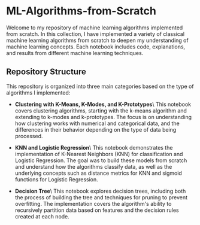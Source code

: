 # ML-Algorithms-from-Scratch

Welcome to my repository of machine learning algorithms implemented from scratch. In this collection, I have implemented a variety of classical machine learning algorithms from scratch to deepen my understanding of machine learning concepts. Each notebook includes code, explanations, and results from different machine learning techniques.

## Repository Structure
This repository is organized into three main categories based on the type of algorithms I implemented:

- **Clustering with K-Means, K-Modes, and K-Prototypes**\\
This notebook covers clustering algorithms, starting with the k-means algorithm and extending to k-modes and k-prototypes. The focus is on understanding how clustering works with numerical and categorical data, and the differences in their behavior depending on the type of data being processed.

- **KNN and Logistic Regression**\\
This notebook demonstrates the implementation of K-Nearest Neighbors (KNN) for classification and Logistic Regression. The goal was to build these models from scratch and understand how the algorithms classify data, as well as the underlying concepts such as distance metrics for KNN and sigmoid functions for Logistic Regression.

- **Decision Tree**\\
This notebook explores decision trees, including both the process of building the tree and techniques for pruning to prevent overfitting. The implementation covers the algorithm's ability to recursively partition data based on features and the decision rules created at each node.
